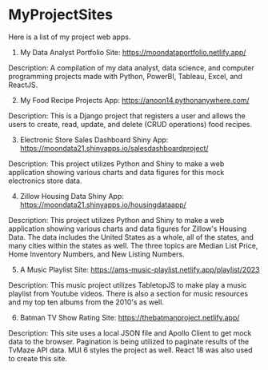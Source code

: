 # MyProjectSites
Here is a list of my project web apps.

1. My Data Analyst Portfolio Site:  https://moondataportfolio.netlify.app/

Description: A compilation of my data analyst, data science, and computer programming projects made with Python, PowerBI, Tableau, Excel, and ReactJS.

2. My Food Recipe Projects App:  https://anoon14.pythonanywhere.com/

Description: This is a Django project that registers a user and allows the users to create, read, update, and delete (CRUD operations) food recipes. 

3. Electronic Store Sales Dashboard Shiny App:  https://moondata21.shinyapps.io/salesdashboardproject/

Description: This project utilizes Python and Shiny to make a web application showing various charts and data figures for this mock electronics store data. 

4. Zillow Housing Data Shiny App:  https://moondata21.shinyapps.io/housingdataapp/

Description: This project utilizes Python and Shiny to make a web application showing various charts and data figures for Zillow's Housing Data. The data includes the United States as a whole, all of the states, and many cities within the states as well. The three topics are Median List Price, Home Inventory Numbers, and New Listing Numbers.

5. A Music Playlist Site:  https://ams-music-playlist.netlify.app/playlist/2023

Description: This music project utilizes TabletopJS to make play a music playlist from Youtube videos. There is also a section for music resources and my top ten albums from the 2010's as well. 

6. Batman TV Show Rating Site:  https://thebatmanproject.netlify.app/

Description: This site uses a local JSON file and Apollo Client to get mock data to the browser. Pagination is being utilized to paginate results of the TvMaze API data. MUI 6 styles the project as well. React 18 was also used to create this site. 
